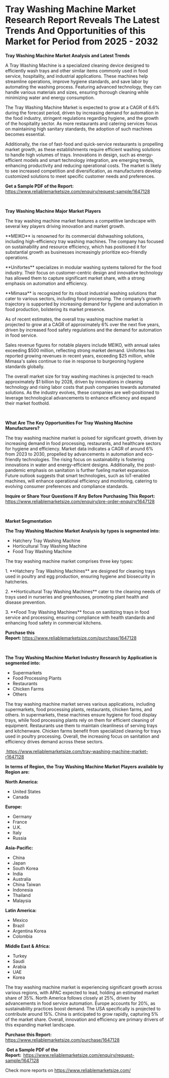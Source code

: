 <p><h1>Tray Washing Machine Market Research Report Reveals The Latest Trends And Opportunities of this Market for Period from 2025 - 2032</h1></p><p><strong>Tray Washing Machine Market Analysis and Latest Trends</strong></p>
<p><p>A Tray Washing Machine is a specialized cleaning device designed to efficiently wash trays and other similar items commonly used in food service, hospitality, and industrial applications. These machines help streamline operations, improve hygiene standards, and save labor by automating the washing process. Featuring advanced technology, they can handle various materials and sizes, ensuring thorough cleaning while minimizing water and energy consumption.</p><p>The Tray Washing Machine Market is expected to grow at a CAGR of 6.6% during the forecast period, driven by increasing demand for automation in the food industry, stringent regulations regarding hygiene, and the growth of the hospitality sector. As more restaurants and catering services focus on maintaining high sanitary standards, the adoption of such machines becomes essential. </p><p>Additionally, the rise of fast-food and quick-service restaurants is propelling market growth, as these establishments require efficient washing solutions to handle high volumes of trays. Innovations in design, such as energy-efficient models and smart technology integration, are emerging trends, enhancing productivity and reducing operational costs. The market is likely to see increased competition and diversification, as manufacturers develop customized solutions to meet specific customer needs and preferences.</p></p>
<p><strong>Get a Sample PDF of the Report:&nbsp;</strong> <a href="https://www.reliablemarketsize.com/enquiry/request-sample/1647128?utm_campaign=2253&utm_medium=2&utm_source=Github&utm_content=ia&utm_term=21022025&utm_id=tray-washing-machine">https://www.reliablemarketsize.com/enquiry/request-sample/1647128</a></p>
<p>&nbsp;</p>
<p><strong>Tray Washing Machine Major Market Players</strong></p>
<p><p>The tray washing machine market features a competitive landscape with several key players driving innovation and market growth. </p><p>**MEIKO** is renowned for its commercial dishwashing solutions, including high-efficiency tray washing machines. The company has focused on sustainability and resource efficiency, which has positioned it for substantial growth as businesses increasingly prioritize eco-friendly operations. </p><p>**Unifortes** specializes in modular washing systems tailored for the food industry. Their focus on customer-centric design and innovative technology has allowed them to capture significant market share, with a strong emphasis on automation and efficiency. </p><p>**Mimasa** is recognized for its robust industrial washing solutions that cater to various sectors, including food processing. The company’s growth trajectory is supported by increasing demand for hygiene and automation in food production, bolstering its market presence.</p><p>As of recent estimates, the overall tray washing machine market is projected to grow at a CAGR of approximately 6% over the next five years, driven by increased food safety regulations and the demand for automation in food service. </p><p>Sales revenue figures for notable players include MEIKO, with annual sales exceeding $500 million, reflecting strong market demand. Unifortes has reported growing revenues in recent years, exceeding $25 million, while Mimasa's sales continue to rise in response to burgeoning hygiene standards globally.</p><p>The overall market size for tray washing machines is projected to reach approximately $1 billion by 2028, driven by innovations in cleaning technology and rising labor costs that push companies towards automated solutions. As the industry evolves, these companies are well-positioned to leverage technological advancements to enhance efficiency and expand their market foothold.</p></p>
<p>&nbsp;</p>
<p><strong>What Are The Key Opportunities For Tray Washing Machine Manufacturers?</strong></p>
<p><p>The tray washing machine market is poised for significant growth, driven by increasing demand in food processing, restaurants, and healthcare sectors for hygiene and efficiency. Market data indicates a CAGR of around 6% from 2023 to 2030, propelled by advancements in automation and eco-friendly technologies. The rising focus on sustainability is fostering innovations in water and energy-efficient designs. Additionally, the post-pandemic emphasis on sanitation is further fueling market expansion. Future outlook suggests that smart technologies, such as IoT-enabled machines, will enhance operational efficiency and monitoring, catering to evolving consumer preferences and compliance standards.</p></p>
<p><strong>Inquire or Share Your Questions If Any Before Purchasing This Report:</strong> <a href="https://www.reliablemarketsize.com/enquiry/pre-order-enquiry/1647128?utm_campaign=2253&utm_medium=2&utm_source=Github&utm_content=ia&utm_term=21022025&utm_id=tray-washing-machine">https://www.reliablemarketsize.com/enquiry/pre-order-enquiry/1647128</a></p>
<p>&nbsp;</p>
<p><strong>Market Segmentation</strong></p>
<p><strong>The Tray Washing Machine Market Analysis by types is segmented into:</strong></p>
<p><ul><li>Hatchery Tray Washing Machine</li><li>Horticultural Tray Washing Machine</li><li>Food Tray Washing Machine</li></ul></p>
<p><p>The tray washing machine market comprises three key types: </p><p>1. **Hatchery Tray Washing Machines** are designed for cleaning trays used in poultry and egg production, ensuring hygiene and biosecurity in hatcheries. </p><p>2. **Horticultural Tray Washing Machines** cater to the cleaning needs of trays used in nurseries and greenhouses, promoting plant health and disease prevention.</p><p>3. **Food Tray Washing Machines** focus on sanitizing trays in food service and processing, ensuring compliance with health standards and enhancing food safety in commercial kitchens.</p></p>
<p><strong>Purchase this Report:&nbsp;</strong><a href="https://www.reliablemarketsize.com/purchase/1647128?utm_campaign=2253&utm_medium=2&utm_source=Github&utm_content=ia&utm_term=21022025&utm_id=tray-washing-machine">https://www.reliablemarketsize.com/purchase/1647128</a></p>
<p>&nbsp;</p>
<p><strong>The Tray Washing Machine Market Industry Research by Application is segmented into:</strong></p>
<p><ul><li>Supermarkets</li><li>Food Processing Plants</li><li>Restaurants</li><li>Chicken Farms</li><li>Others</li></ul></p>
<p><p>The tray washing machine market serves various applications, including supermarkets, food processing plants, restaurants, chicken farms, and others. In supermarkets, these machines ensure hygiene for food display trays, while food processing plants rely on them for efficient cleaning of equipment. Restaurants use them to maintain cleanliness of serving trays and kitchenware. Chicken farms benefit from specialized cleaning for trays used in poultry processing. Overall, the increasing focus on sanitation and efficiency drives demand across these sectors.</p></p>
<p><a href="https://www.reliablemarketsize.com/tray-washing-machine-market-r1647128?utm_campaign=2253&utm_medium=2&utm_source=Github&utm_content=ia&utm_term=21022025&utm_id=tray-washing-machine">&nbsp;https://www.reliablemarketsize.com/tray-washing-machine-market-r1647128</a></p>
<p><strong>In terms of Region, the Tray Washing Machine Market Players available by Region are:</strong></p>
<p>
    <p> <strong> North America: </strong>
        <ul>
            <li>United States</li>
            <li>Canada</li>
        </ul>
        </p> 
    <p> <strong> Europe: </strong>
        <ul>
            <li>Germany</li>
            <li>France</li>
            <li>U.K.</li>
            <li>Italy</li>
            <li>Russia</li>
        </ul>
        </p> 
    <p> <strong> Asia-Pacific: </strong>
        <ul>
            <li>China</li>
            <li>Japan</li>
            <li>South Korea</li>
            <li>India</li>
            <li>Australia</li>
            <li>China Taiwan</li>
            <li>Indonesia</li>
            <li>Thailand</li>
            <li>Malaysia</li>
        </ul>
        </p> 
    <p> <strong> Latin America: </strong>
        <ul>
            <li>Mexico</li>
            <li>Brazil</li>
            <li>Argentina Korea</li>
            <li>Colombia</li>
        </ul>
        </p> 
    <p> <strong> Middle East & Africa: </strong>
        <ul>
            <li>Turkey</li>
            <li>Saudi</li>
            <li>Arabia</li>
            <li>UAE</li>
            <li>Korea</li>
        </ul>
    </p>
    </p>
<p><p>The tray washing machine market is experiencing significant growth across various regions, with APAC expected to lead, holding an estimated market share of 35%. North America follows closely at 25%, driven by advancements in food service automation. Europe accounts for 20%, as sustainability practices boost demand. The USA specifically is projected to contribute around 15%. China is anticipated to grow rapidly, capturing 5% of the market share. Overall, innovation and efficiency are primary drivers of this expanding market landscape.</p></p>
<p><strong>Purchase this Report: </strong><a href="https://www.reliablemarketsize.com/purchase/1647128?utm_campaign=2253&utm_medium=2&utm_source=Github&utm_content=ia&utm_term=21022025&utm_id=tray-washing-machine">https://www.reliablemarketsize.com/purchase/1647128</a></p>
<p>&nbsp;<strong>Get a Sample PDF of the Report:&nbsp;&nbsp;</strong><a href="https://www.reliablemarketsize.com/enquiry/request-sample/1647128?utm_campaign=2253&utm_medium=2&utm_source=Github&utm_content=ia&utm_term=21022025&utm_id=tray-washing-machine">https://www.reliablemarketsize.com/enquiry/request-sample/1647128</a></p>
<p><strong></strong></p>
<p>Check more reports on <a href="https://www.reliablemarketsize.com/?utm_campaign=2253&utm_medium=2&utm_source=Github&utm_content=ia&utm_term=21022025&utm_id=tray-washing-machine">https://www.reliablemarketsize.com/</a></p>